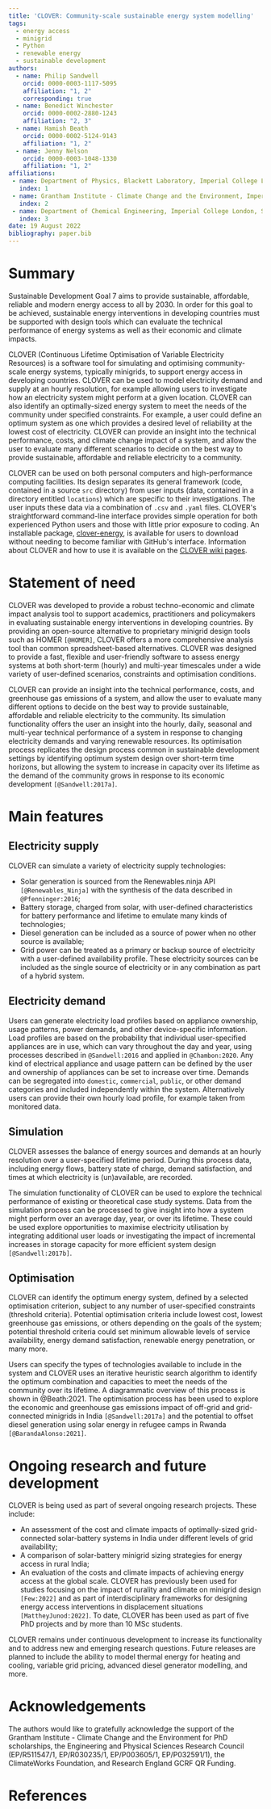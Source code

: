 ```yaml
---
title: 'CLOVER: Community-scale sustainable energy system modelling'
tags:
  - energy access
  - minigrid
  - Python
  - renewable energy
  - sustainable development
authors:
  - name: Philip Sandwell
    orcid: 0000-0003-1117-5095
    affiliation: "1, 2"
    corresponding: true
  - name: Benedict Winchester
    orcid: 0000-0002-2880-1243
    affiliation: "2, 3"
  - name: Hamish Beath
    orcid: 0000-0002-5124-9143
    affiliation: "1, 2"
  - name: Jenny Nelson
    orcid: 0000-0003-1048-1330
    affiliation: "1, 2"
affiliations:
 - name: Department of Physics, Blackett Laboratory, Imperial College London, SW7 2AZ, United Kingdom
   index: 1
 - name: Grantham Institute - Climate Change and the Environment, Imperial College London, SW7 2AZ, United Kingdom
   index: 2
 - name: Department of Chemical Engineering, Imperial College London, SW7 2AZ, United Kingdom
   index: 3
date: 19 August 2022
bibliography: paper.bib
---
```


# Summary

Sustainable Development Goal 7 aims to provide sustainable, affordable, reliable and modern energy access to all by 2030. In order for this goal to be achieved, sustainable energy interventions in developing countries must be supported with design tools which can evaluate the technical performance of energy systems as well as their economic and climate impacts.

CLOVER (Continuous Lifetime Optimisation of Variable Electricity Resources) is a software tool for simulating and optimising community-scale energy systems, typically minigrids, to support energy access in developing countries. CLOVER can be used to model electricity demand and supply at an hourly resolution, for example allowing users to investigate how an electricity system might perform at a given location. CLOVER can also identify an optimally-sized energy system to meet the needs of the community under specified constraints. For example, a user could define an optimum system as one which provides a desired level of reliability at the lowest cost of electricity. CLOVER can provide an insight into the technical performance, costs, and climate change impact of a system, and allow the user to evaluate many different scenarios to decide on the best way to provide sustainable, affordable and reliable electricity to a community.

CLOVER can be used on both personal computers and high-performance computing facilities. Its design separates its general framework (code, contained in a source `src` directory) from user inputs (data, contained in a directory entitled `locations`) which are specific to their investigations. The user inputs these data via a combination of `.csv` and `.yaml` files. CLOVER's straightforward command-line interface provides simple operation for both experienced Python users and those with little prior exposure to coding. An installable package, [clover-energy](https://pypi.org/project/clover-energy/), is available for users to download without needing to become familiar with GitHub's interface. Information about CLOVER and how to use it is available on the [CLOVER wiki pages](https://github.com/CLOVER-energy/CLOVER/wiki).

# Statement of need

CLOVER was developed to provide a robust techno-economic and climate impact analysis tool to support academics, practitioners and policymakers in evaluating sustainable energy interventions in developing countries. By providing an open-source alternative to proprietary minigrid design tools such as HOMER `[@HOMER]`, CLOVER offers a more comprehensive analysis tool than common spreadsheet-based alternatives. CLOVER was designed to provide a fast, flexible and user-friendly software to assess energy systems at both short-term (hourly) and multi-year timescales under a wide variety of user-defined scenarios, constraints and optimisation conditions.

CLOVER can provide an insight into the technical performance, costs, and greenhouse gas emissions of a system, and allow the user to evaluate many different options to decide on the best way to provide sustainable, affordable and reliable electricity to the community. Its simulation functionality offers the user an insight into the hourly, daily, seasonal and multi-year technical performance of a system in response to changing electricity demands and varying renewable resources. Its optimisation process replicates the design process common in sustainable development settings by identifying optimum system design over short-term time horizons, but allowing the system to increase in capacity over its lifetime as the demand of the community grows in response to its economic development `[@Sandwell:2017a]`.

# Main features

## Electricity supply
CLOVER can simulate a variety of electricity supply technologies:
- Solar generation is sourced from the Renewables.ninja API `[@Renewables_Ninja]` with the synthesis of the data described in `@Pfenninger:2016`;
- Battery storage, charged from solar, with user-defined characteristics for battery performance and lifetime to emulate many kinds of technologies;
- Diesel generation can be included as a source of power when no other source is available;
- Grid power can be treated as a primary or backup source of electricity with a user-defined availability profile.
These electricity sources can be included as the single source of electricity or in any combination as part of a hybrid system.

## Electricity demand
Users can generate electricity load profiles based on appliance ownership, usage patterns, power demands, and other device-specific information. Load profiles are based on the probability that individual user-specified appliances are in use, which can vary throughout the day and year, using processes described in `@Sandwell:2016` and applied in `@Chambon:2020`. Any kind of electrical appliance and usage pattern can be defined by the user and ownership of appliances can be set to increase over time. Demands can be segregated into `domestic`, `commercial`, `public`, or other demand categories and included independently within the system. Alternatively users can provide their own hourly load profile, for example taken from monitored data.

## Simulation
CLOVER assesses the balance of energy sources and demands at an hourly resolution over a user-specified lifetime period. During this process data, including energy flows, battery state of charge, demand satisfaction, and times at which electricity is (un)available, are recorded.

The simulation functionality of CLOVER can be used to explore the technical performance of existing or theoretical case study systems. Data from the simulation process can be processed to give insight into how a system might perform over an average day, year, or over its lifetime. These could be used explore opportunities to maximise electricity utilisation by integrating additional user loads or investigating the impact of incremental increases in storage capacity for more efficient system design `[@Sandwell:2017b]`.

## Optimisation
CLOVER can identify the optimum energy system, defined by a selected optimisation criterion, subject to any number of user-specified constraints (threshold criteria). Potential optimisation criteria include lowest cost, lowest greenhouse gas emissions, or others depending on the goals of the system; potential threshold criteria could set minimum allowable levels of service availability, energy demand satisfaction, renewable energy penetration, or many more.

Users can specify the types of technologies available to include in the system and CLOVER uses an iterative heuristic search algorithm to identify the optimum combination and capacities to meet the needs of the community over its lifetime. A diagrammatic overview of this process is shown in @Beath:2021. The optimisation process has been used to explore the economic and greenhouse gas emissions impact of off-grid and grid-connected minigrids in India `[@Sandwell:2017a]` and the potential to offset diesel generation using solar energy in refugee camps in Rwanda `[@BarandaAlonso:2021]`.

# Ongoing research and future development
CLOVER is being used as part of several ongoing research projects. These include:
- An assessment of the cost and climate impacts of optimally-sized grid-connected solar-battery systems in India under different levels of grid availability;
- A comparison of solar-battery minigrid sizing strategies for energy access in rural India;
- An evaluation of the costs and climate impacts of achieving energy access at the global scale.
CLOVER has previously been used for studies focusing on the impact of rurality and climate on minigrid design `[Few:2022]` and as part of interdisciplinary frameworks for designing energy access interventions in displacement situations `[MattheyJunod:2022]`. To date, CLOVER has been used as part of five PhD projects and by more than 10 MSc students. 

CLOVER remains under continuous development to increase its functionality and to address new and emerging research questions. Future releases are planned to include the ability to model thermal energy for heating and cooling, variable grid pricing, advanced diesel generator modelling, and more.

# Acknowledgements
The authors would like to gratefully acknowledge the support of the Grantham Institute - Climate Change and the Environment for PhD scholarships, the Engineering and Physical Sciences Research Council (EP/R511547/1, EP/R030235/1, EP/P003605/1, EP/P032591/1), the ClimateWorks Foundation, and Research England GCRF QR Funding.

# References

